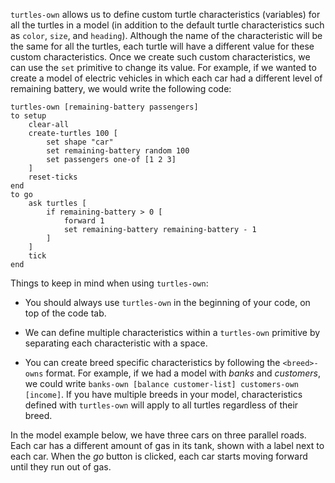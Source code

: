 `turtles-own` allows us to define custom turtle characteristics (variables) for all the turtles in a model (in addition to the default turtle characteristics such as `color`, `size`, and `heading`). Although the name of the characteristic will be the same for all the turtles, each turtle will have a different value for these custom characteristics. Once we create such custom characteristics, we can use the `set` primitive to change its value. For example, if we wanted to create a model of electric vehicles in which each car had a different level of remaining battery, we would write the following code:



```
turtles-own [remaining-battery passengers]
to setup
	clear-all
	create-turtles 100 [
		set shape "car"
		set remaining-battery random 100
		set passengers one-of [1 2 3]
	]
	reset-ticks
end
to go
	ask turtles [
		if remaining-battery > 0 [
			forward 1
			set remaining-battery remaining-battery - 1
		]
	]
	tick
end
```



Things to keep in mind when using `turtles-own`:

* You should always use `turtles-own` in the beginning of your code, on top of the code tab.

* We can define multiple characteristics within a `turtles-own` primitive by separating each characteristic with a space.

* You can create breed specific characteristics by following the `<breed>-owns` format. For example, if we had a model with *banks* and *customers*, we could write `banks-own [balance customer-list] customers-own [income]`. If you have multiple breeds in your model, characteristics defined with `turtles-own` will apply to all turtles regardless of their breed.

  

In the model example below, we have three cars on three parallel roads. Each car has a different amount of gas in its tank, shown with a label next to each car. When the *go* button is clicked, each car starts moving forward until they run out of gas.